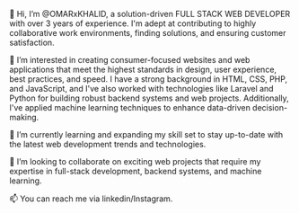 👋 Hi, I’m @OMARxKHALID, a solution-driven FULL STACK WEB DEVELOPER with over 3 years of experience. I'm adept at contributing to highly collaborative work environments, finding solutions, and ensuring customer satisfaction.

👀 I’m interested in creating consumer-focused websites and web applications that meet the highest standards in design, user experience, best practices, and speed. I have a strong background in HTML, CSS, PHP, and JavaScript, and I've also worked with technologies like Laravel and Python for building robust backend systems and web projects. Additionally, I've applied machine learning techniques to enhance data-driven decision-making.

🌱 I’m currently learning and expanding my skill set to stay up-to-date with the latest web development trends and technologies.

💞️ I’m looking to collaborate on exciting web projects that require my expertise in full-stack development, backend systems, and machine learning.

📫 You can reach me via linkedin/Instagram.
